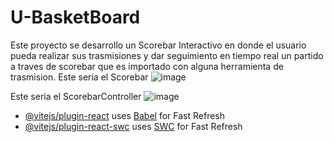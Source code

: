 # U-BasketBoard
Este proyecto se desarrollo un Scorebar Interactivo en donde el usuario pueda realizar sus trasmisiones y dar seguimiento en tiempo real un partido a traves de scorebar que es importado con alguna herramienta de trasmision.
Este seria el Scorebar
![image](https://github.com/user-attachments/assets/e6e8c339-7889-454f-a4b0-f9bf9b34bd87)

Este seria el ScorebarController
![image](https://github.com/user-attachments/assets/db9cdbbd-2486-4b6b-a465-8946dcbf5a12)


- [@vitejs/plugin-react](https://github.com/vitejs/vite-plugin-react/blob/main/packages/plugin-react/README.md) uses [Babel](https://babeljs.io/) for Fast Refresh
- [@vitejs/plugin-react-swc](https://github.com/vitejs/vite-plugin-react-swc) uses [SWC](https://swc.rs/) for Fast Refresh
